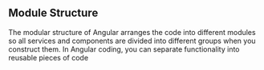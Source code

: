 ## Module Structure
The modular structure of Angular arranges the code into different modules so all services and components are divided into different groups when you construct them. In Angular coding, you can separate functionality into reusable pieces of code